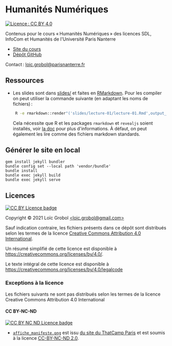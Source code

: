[comment]: <> "LTeX: language=fr"
<!-- markdownlint-disable MD003 MD025 MD033 -->

Humanités Numériques
====================

[![Licence : CC BY 4.0](https://licensebuttons.net/l/by/4.0/80x15.png)](https://creativecommons.org/licenses/by/4.0/)

Contenus pour le cours « Humanités Numériques » des licences SDL, InfoCom et Humanités de
l'Université Paris Nanterre

- [Site du cours](https://loicgrobol.github.io/intro-humnum/)
- [Dépôt GitHub](https://github.com/LoicGrobol/intro-humnum)

Contact : [<loic.grobol@parisnanterre.fr>](mailto:loic.grobol@parisnanterre.fr)

## Ressources

- Les slides sont dans [slides/](slides) et faites en
  [RMarkdown](https://bookdown.org/yihui/rmarkdown). Pour les compiler on peut utiliser la commande
  suivante (en adaptant les noms de fichiers) :

  ```sh
   R -e rmarkdown::render"('slides/lecture-01/lecture-01.Rmd',output_file='lecture-01.html')"
   ```

  Cela nécessite que R et les packages `rmarkdown` et `revealjs` soient installés, voir [la
  doc](https://bookdown.org/yihui/rmarkdown/compile.html) pour plus d'informations. À défaut, on
  peut également les lire comme des fichiers markdown standards.

## Générer le site en local

```console
gem install jekyll bundler
bundle config set --local path 'vendor/bundle'
bundle install
bundle exec jekyll build
bundle exec jekyll serve
```

## Licences

[![CC BY Licence badge](https://i.creativecommons.org/l/by/4.0/88x31.png)](http://creativecommons.org/licenses/by/4.0/)

Copyright © 2021 Loïc Grobol [\<loic.grobol@gmail.com\>](mailto:loic.grobol@gmail.com)

Sauf indication contraire, les fichiers présents dans ce dépôt sont distribués selon les termes de
la licence [Creative Commons Attribution 4.0
International](https://creativecommons.org/licenses/by/4.0/).

Un résumé simplifié de cette licence est disponible à <https://creativecommons.org/licenses/by/4.0/>.

Le texte intégral de cette licence est disponible à
<https://creativecommons.org/licenses/by/4.0/legalcode>

### Exceptions à la licence

Les fichiers suivants ne sont pas distribués selon les termes de la licence Creative Commons
Attribution 4.0 International

#### CC BY-NC-ND

[![CC BY NC ND Licence badge](https://i.creativecommons.org/l/by-nc-nd/4.0/88x31.png)](http://creativecommons.org/licenses/by-nc-nd/4.0/)

- [`affiche_manifeste.png`](slides/lecture-01/pics/affiche_manifeste.png) est issu [du site du
  ThatCamp Paris](https://tcp.hypotheses.org/443) et est soumis à la licence [CC-BY-NC-ND
  2.0](https://creativecommons.org/licenses/by-nc-nd/2.0/).